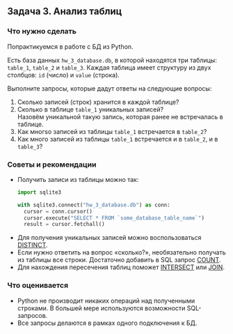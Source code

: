 ## Задача 3. Анализ таблиц
### Что нужно сделать

Попрактикуемся в работе с БД из Python.

Есть база данных `hw_3_database.db`, в которой находятся три таблицы:
`table_1`, `table_2` и `table_3`. Каждая таблица имеет структуру из двух столбцов: `id` (число) и `value` (строка).

Выполните запросы, которые дадут ответы на следующие вопросы:

1. Сколько записей (строк) хранится в каждой таблице?
2. Сколько в таблице `table_1` уникальных записей?<br>Назовём уникальной такую запись, которая ранее не встречалась в таблице.
3. Как многsо записей из таблицы `table_1` встречается в `table_2`?
4. Как много записей из таблицы `table_1` встречается и в `table_2`, и в `table_3`?

### Советы и рекомендации
* Получить записи из таблицы можно так:
  ```python
  import sqlite3
  
  with sqlite3.connect("hw_3_database.db") as conn:
    cursor = conn.cursor()
    cursor.execute("SELECT * FROM `some_database_table_name`")
    result = cursor.fetchall()
  ``` 
* Для получения уникальных записей можно воспользоваться [DISTINCT](https://www.sqlitetutorial.net/sqlite-distinct/).
* Если нужно ответить на вопрос «сколько?», необязательно получать из таблицы все строки. Достаточно добавить в SQL запрос [COUNT](https://www.sqlitetutorial.net/sqlite-count-function/).
* Для нахождения пересечения таблиц поможет [INTERSECT](https://www.sqlitetutorial.net/sqlite-intersect/) или [JOIN](https://www.sqlitetutorial.net/sqlite-join/).

### Что оценивается
* Python не производит никаких операций над полученными строками. В большей мере используются возможности SQL-запросов.
* Все запросы делаются в рамках одного подключения к БД.
